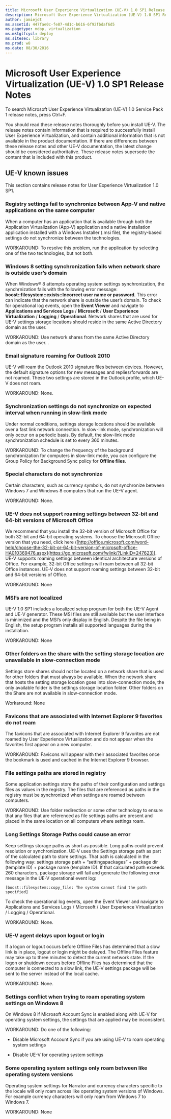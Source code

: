 ```yaml
---
title: Microsoft User Experience Virtualization (UE-V) 1.0 SP1 Release Notes
description: Microsoft User Experience Virtualization (UE-V) 1.0 SP1 Release Notes
author: jamiejdt
ms.assetid: 447fae0c-fe87-4d1c-b616-6f92fbdaf6d5
ms.pagetype: mdop, virtualization
ms.mktglfcycl: deploy
ms.sitesec: library
ms.prod: w8
ms.date: 08/30/2016
---
```



# Microsoft User Experience Virtualization (UE-V) 1.0 SP1 Release Notes


To search Microsoft User Experience Virtualization (UE-V) 1.0 Service Pack 1 release notes, press Ctrl+F.

You should read these release notes thoroughly before you install UE-V. The release notes contain information that is required to successfully install User Experience Virtualization, and contain additional information that is not available in the product documentation. If there are differences between these release notes and other UE-V documentation, the latest change should be considered authoritative. These release notes supersede the content that is included with this product.

## UE-V known issues


This section contains release notes for User Experience Virtualization 1.0 SP1.

### Registry settings fail to synchronize between App-V and native applications on the same computer

When a computer has an application that is available through both the Application Virtualization (App-V) application and a native installation application installed with a Windows Installer (.msi file), the registry-based settings do not synchronize between the technologies.

WORKAROUND: To resolve this problem, run the application by selecting one of the two technologies, but not both.

### <a href="" id="windows-8-setting-synchronization-fails-when-network-share-is-outside-user-s-domain"></a>Windows 8 setting synchronization fails when network share is outside user’s domain

When Windows® 8 attempts operating system settings synchronization, the synchrnization fails with the following error message: **boost::filesystem::exists::Incorrect user name or password**. This error can indicate that the network share is outside the user’s domain. To check for operational log events, open the **Event Viewer** and navigate to **Applications and Services Logs** / **Microsoft** / **User Experience Virtualization** / **Logging** / **Operational**. Network shares that are used for UE-V settings storage locations should reside in the same Active Directory domain as the user.

WORKAROUND: Use network shares from the same Active Directory domain as the user. .

### Email signature roaming for Outlook 2010

UE-V will roam the Outlook 2010 signature files between devices. However, the default signature options for new messages and replies/forwards are not roamed. These two settings are stored in the Outlook profile, which UE-V does not roam.

WORKAROUND: None.

### Synchronization settings do not synchronize on expected interval when running in slow-link mode

Under normal conditions, settings storage locations should be available over a fast link network connection. In slow-link mode, synchronization will only occur on a periodic basis. By default, the slow-link mode synchronization schedule is set to every 360 minutes.

WORKAROUND: To change the frequency of the background synchronization for computers in slow-link mode, you can configure the Group Policy for Background Sync policy for **Offline files**.

### Special characters do not synchronize

Certain characters, such as currency symbols, do not synchronize between Windows 7 and Windows 8 computers that run the UE-V agent.

WORKAROUND: None.

### UE-V does not support roaming settings between 32-bit and 64-bit versions of Microsoft Office

We recommend that you install the 32-bit version of Microsoft Office for both 32-bit and 64-bit operating systems. To choose the Microsoft Office version that you need, click here ([http://office.microsoft.com/word-help/choose-the-32-bit-or-64-bit-version-of-microsoft-office-HA010369476.aspx](https://go.microsoft.com/fwlink/?LinkID=247623)). UE-V supports roaming settings between identical architecture versions of Office. For example, 32-bit Office settings will roam between all 32-bit Office instances. UE-V does not support roaming settings between 32-bit and 64-bit versions of Office.

WORKAROUND: None

### <a href="" id="msi-s-are-not-localized"></a>MSI’s are not localized

UE-V 1.0 SP1 includes a localized setup program for both the UE-V Agent and UE-V generator. These MSI files are still available but the user interface is minimized and the MSI’s only display in English. Despite the file being in English, the setup program installs all supported languages during the installation.

WORKAROUND: None

### Other folders on the share with the setting storage location are unavailable in slow-connection mode

Settings store shares should not be located on a network share that is used for other folders that must always be available. When the network share that hosts the setting storage location goes into slow-connection mode, the only available folder is the settings storage location folder. Other folders on the Share are not available in slow-connection mode.

Workaround: None

### Favicons that are associated with Internet Explorer 9 favorites do not roam

The favicons that are associated with Internet Explorer 9 favorites are not roamed by User Experience Virtualization and do not appear when the favorites first appear on a new computer.

WORKAROUND: Favicons will appear with their associated favorites once the bookmark is used and cached in the Internet Explorer 9 browser.

### File settings paths are stored in registry

Some application settings store the paths of their configuration and settings files as values in the registry. The files that are referenced as paths in the registry must be synchronized when settings are roamed between computers.

WORKAROUND: Use folder redirection or some other technology to ensure that any files that are referenced as file settings paths are present and placed in the same location on all computers where settings roam.

### Long Settings Storage Paths could cause an error

Keep settings storage paths as short as possible. Long paths could prevent resolution or synchronization. UE-V uses the Settings storage path as part of the calculated path to store settings. That path is calculated in the following way: settings storage path + “settingspackages” + package dir (template ID) + package name (template ID). If that calculated path exceeds 260 characters, package storage will fail and generate the following error message in the UE-V operational event log:

`[boost::filesystem::copy_file: The system cannot find the path specified]`

To check the operational log events, open the Event Viewer and navigate to Applications and Services Logs / Microsoft / User Experience Virtualization / Logging / Operational.

WORKAROUND: None.

### UE-V agent delays upon logout or login

If a logon or logout occurs before Offline Files has determined that a slow link is in place, logout or login might be delayed. The Offline Files feature may take up to three minutes to detect the current network state. If the logon or shutdown occurs before Offline Files has determined that the computer is connected to a slow link, the UE-V settings package will be sent to the server instead of the local cache.

WORKAROUND: None.

### Settings conflict when trying to roam operating system settings on Windows 8

On Windows 8 if Microsoft Account Sync is enabled along with UE-V for operating system settings, the settings that are applied may be inconsistent.

WORKAROUND: Do one of the following:

-   Disable Microsoft Account Sync if you are using UE-V to roam operating system settings

-   Disable UE-V for operating system settings

### Some operating system settings only roam between like operating system versions

Operating system settings for Narrator and currency characters specific to the locale will only roam across like operating system versions of Windows. For example currency characters will only roam from Windows 7 to Windows 7.

WORKAROUND: None

 

 





